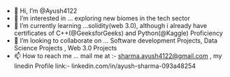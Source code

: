 - 👋 Hi, I’m @Ayush4122
- 👀 I’m interested in ... exploring new biomes in the tech sector 
- 🌱 I’m currently learning ...solidity(web 3.0), although i already have certificates of C++(@GeeksforGeeks) and Python(@Kaggle) Proficiency  
- 💞️ I’m looking to collaborate on ... Software development Projects, Data Science Projects , Web 3.0 Projects
- 📫 How to reach me ... mail me at :- sharma.ayush4122@gmail.com , my linedin Profile link:-  linkedin.com/in/ayush-sharma-093a48254

<!---
Ayush4122/Ayush4122 is a ✨ special ✨ repository because its `README.md` (this file) appears on your GitHub profile.
You can click the Preview link to take a look at your changes.
--->
